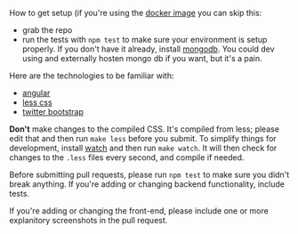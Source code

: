
How to get setup (if you're using the [docker
image](https://github.com/Strider-CD/strider-dockerfile) you can skip this:

- grab the repo
- run the tests with `npm test` to make sure your environment is setup
  properly. If you don't have it already, install
  [mongodb](http://docs.mongodb.org/manual/installation/). You could dev using
  and externally hosten mongo db if you want, but it's a pain.

Here are the technologies to be familiar with:
- [angular](http://angularjs.com)
- [less css](http://lesscss.org)
- [twitter bootstrap](http://twitter.github.io/bootstrap)

**Don't** make changes to the compiled CSS. It's compiled from less; please
edit that and then run `make less` before you submit. To simplify things for
development, install [watch](https://github.com/visionmedia/watch) and then 
run `make watch`. It will then check for changes to the `.less` files every
second, and compile if needed.

Before submitting pull requests, please run `npm test` to make sure you didn't
break anything. If you're adding or changing backend functionality, include tests.

If you're adding or changing the front-end, please include one or more
explanitory screenshots in the pull request.
